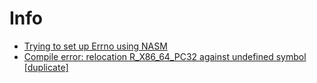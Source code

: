 # Info

* [Trying to set up Errno using NASM](https://stackoverflow.com/a/62860657)
* [Compile error: relocation R_X86_64_PC32 against undefined symbol [duplicate]](https://stackoverflow.com/questions/36007975/compile-error-relocation-r-x86-64-pc32-against-undefined-symbol)